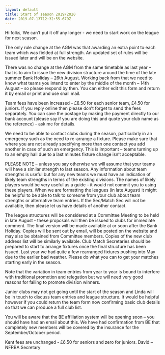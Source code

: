 ```yaml
---
layout: default
title: Start of season 2019/2020
date: 2019-07-13T12:32:55.679Z
---
```

Hi folks,
We can’t put it off any longer - we need to start work on the league for next season.

The only rule change at the AGM was that awarding an extra point to each team which was fielded at full strength. An updated set of rules will be issued later and will be on the website.

There was no change at the AGM from the same timetable as last year – that is to aim to issue the new division structure around the time of the late summer Bank Holiday – 26th August. Working back from that we need to know what teams you intend to enter by the middle of the month – 14th August – so please respond by then. You can either edit this form and return it by email or print and use snail mail.

Team fees have been increased - £8.50 for each senior team, £4.50 for juniors. If you reply online then please don’t forget to send the fees separately. You can save the postage by making the payment directly to our bank account (please say if you are doing this and quote your club name as the reference) - ask me for details.

We need to be able to contact clubs during the season, particularly in an emergency such as the need to re-arrange a fixture. Please make sure that where you are not already specifying more than one contact you add another in case of such an emergency. This is important – teams turning up to an empty hall due to a last minutes fixture change isn’t acceptable.

PLEASE NOTE – unless you say otherwise we will assume that your teams will have a similar strength to last season. Any information about team strengths is useful but for any new teams we must have an indication of likely team strengths in terms of the existing divisions. The names of likely players would be very useful as a guide – it would not commit you to using these players. When we are formatting the leagues (in late August) it might be helpful to be able to talk to someone from your club about team strengths or alternative team entries. If the Sec/Match Sec will not be available, then please let us have details of another contact.

The league structures will be considered at a Committee Meeting to be held in late August - these proposals will then be issued to clubs for immediate comment. The final version will be made available at or soon after the Bank Holiday. Copies will be sent out by email, will be posted on the website and may also be obtained from Committee members. Copies of the new club address list will be similarly available. Club Match Secretaries should be prepared to start to arrange fixtures once the final structure has been issued. Last year we had quite a few rearranged fixtures pushing into May due to the earlier bad weather. Please do what you can to get your matches starting early in the season.

Note that the variation in team entries from year to year is bound to interfere with traditional promotion and relegation but we will need very good reasons for failing to promote division winners.

Junior clubs may not get going until the start of the season and Linda will be in touch to discuss team entries and league structure. It would be helpful however if you could return the team form now confirming basic club details so that we can produce a full club list.

You will be aware that the BE affiliation system will be opening soon – you should have had an email about this. We have had confirmation from BE that completely new members will be covered by the insurance for the September/October period.

Kent fees are unchanged - £6.50 for seniors and zero for juniors.
David – NFRBA Secretary
